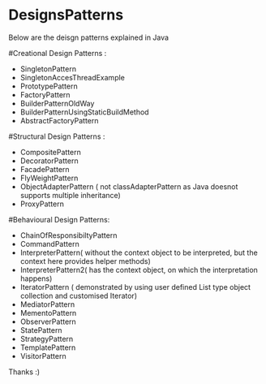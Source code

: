 # DesignsPatterns

Below are the deisgn patterns explained in Java

#Creational Design Patterns :
- SingletonPattern
- SingletonAccesThreadExample
- PrototypePattern
- FactoryPattern
- BuilderPatternOldWay
- BuilderPatternUsingStaticBuildMethod
- AbstractFactoryPattern
  
#Structural Design Patterns :
- CompositePattern
- DecoratorPattern
- FacadePattern
- FlyWeightPattern
- ObjectAdapterPattern ( not classAdapterPattern as Java doesnot supports multiple inheritance)
- ProxyPattern
  
#Behavioural Design Patterns:
- ChainOfResponsibiltyPattern
- CommandPattern
- InterpreterPattern( without the context object to be interpreted, but the context here provides helper methods)
- InterpreterPattern2( has the context object, on which the interpretation happens)
- IteratorPattern ( demonstrated by using user defined List type object collection and customised Iterator)
- MediatorPattern
- MementoPattern
- ObserverPattern
- StatePattern
- StrategyPattern
- TemplatePattern
- VisitorPattern
  
Thanks :)
  

